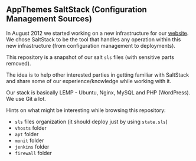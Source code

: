 AppThemes SaltStack (Configuration Management Sources)
------------------------------------------------------

In August 2012 we started working on a new infrastructure for our [website](http://appthemes.com).
We chose SaltStack to be the tool that handles any operation
within this new infrastructure (from configuration management to deployments).

This repository is a snapshot of our salt `sls` files (with sensitive parts removed).

The idea is to help other interested parties in getting familiar
with SaltStack and share some of our experience/knowledge while working with it.

Our stack is basically LEMP - Ubuntu, Nginx, MySQL and PHP (WordPress). We use Git a lot.

Hints on what might be interesting while browsing this repository:

* `sls` files organization (it should deploy just by using `state.sls`)
* `vhosts` folder
* `apt` folder
* `monit` folder
* `jenkins` folder
* `firewall` folder
